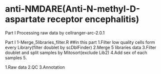 # anti-NMDARE(Anti-N-methyl-D-aspartate receptor encephalitis)
Part I Processing raw data by cellranger-arc-2.0.1

Part I 1-Merge_5libraries_filter.R
##in this part
1.Filter low quality cells form every Library(filter doublet by scDblFinder)
2.Merge 5 libraries data
3.Filter doublet and split samples by Mitosort(exclude Lib2)
4.Add sex of each samples
5.




1.Raw data
2.QC
3.Annotation
